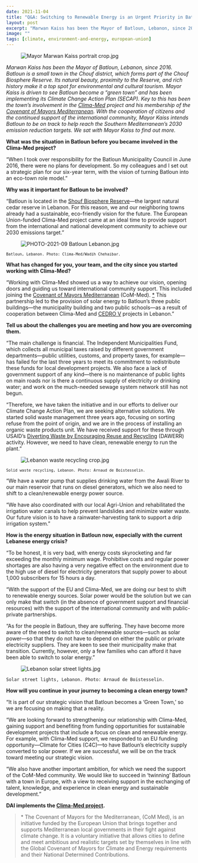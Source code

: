 ```yaml
---
date: 2021-11-04
title: "Q&A: Switching to Renewable Energy is an Urgent Priority in Batloun, Lebanon"
layout: post
excerpt: "Marwan Kaiss has been the Mayor of Batloun, Lebanon, since 2016. Batloun is a small town in the Chouf district, which forms part of the Chouf Biosphere Reserve. Its natural beauty, proximity to the Reserve, and rich history make it a top spot for environmental and cultural tourism."
image: ""
tags: [climate, environment-and-energy, european-union]
---
```

<figure class="kg-card kg-image-card"><img src="https://pubs.ghost.io/uploads/Mayor%20Marwan%20Kaiss%20portrait%20crop.jpg" class="kg-image" alt="Mayor Marwan Kaiss portrait crop.jpg" loading="lazy"></figure><p><em><em>Marwan Kaiss has been the Mayor of Batloun, Lebanon, since 2016. Batloun is a small town in the Chouf district, which forms part of the Chouf Biosphere Reserve. Its natural beauty, proximity to the Reserve, and rich history make it a top spot for environmental and cultural tourism. Mayor Kaiss is driven to see Batloun become a “green town” and has been implementing its Climate Change Action Plan (SECAP). Key to this has been the town’s involvement in the <a href="www.clima-med.eu">Clima-Med</a> project and his membership of the <a href="http://www.com-med.org/">Covenant of Mayors Mediterranean</a>. With the cooperation of citizens and the continued support of the international community, Mayor Kaiss intends Batloun to be on track to help reach the Southern Mediterranean’s 2030 emission reduction targets. We sat with Mayor Kaiss to find out more.</em></em></p><p><strong>What was the situation in Batloun before you became involved in the Clima-Med project?</strong></p><p>“When I took over responsibility for the Batloun Municipality Council in June 2016, there were no plans for development. So my colleagues and I set out a strategic plan for our six-year term, with the vision of turning Batloun into an eco-town role model.”</p><p><strong>Why was it important for Batloun to be involved?</strong></p><p>“Batloun is located in the <a href="http://www.shoufcedar.org/">Shouf Biosphere Reserve</a>—the largest natural cedar reserve in Lebanon. For this reason, we and our neighboring towns already had a sustainable, eco-friendly vision for the future. The European Union-funded Clima-Med project came at an ideal time to provide support from the international and national development community to achieve our 2030 emissions target.”</p><figure class="kg-card kg-image-card"><img src="https://pubs.ghost.io/uploads/PHOTO-2021-09%20Batloun%20Lebanon.jpg" class="kg-image" alt="PHOTO-2021-09 Batloun Lebanon.jpg" loading="lazy"></figure><p><code><code>Batloun, Lebanon. Photo: Clima-Med/Wadih Chehaibar.</code></code></p><p><strong>What has changed for you, your team, and the city since you started working with Clima-Med?</strong></p><p>“Working with Clima-Med showed us a way to achieve our vision, opening doors and guiding us toward international community support. This included joining the <a href="https://www.com-med.org/en/">Covenant of Mayors Mediterranean</a> (CoM-Med). <a href="#footnote-1">*</a> This partnership led to the provision of solar energy to Batloun’s three public buildings—the municipality building and two public schools—as a result of cooperation between Clima-Med and <a href="https://www.cedro-undp.org/">CEDRO V</a> projects in Lebanon.”</p><p><strong>Tell us about the challenges you are meeting and how you are overcoming them.</strong></p><p>“The main challenge is financial. The Independent Municipalities Fund, which collects all municipal taxes raised by different government departments—public utilities, customs, and property taxes, for example—has failed for the last three years to meet its commitment to redistribute these funds for local development projects. We also face a lack of government support of any kind—there is no maintenance of public lights on main roads nor is there a continuous supply of electricity or drinking water; and work on the much-needed sewage system network still has not begun.</p><p>“Therefore, we have taken the initiative and in our efforts to deliver our Climate Change Action Plan, we are seeking alternative solutions. We started solid waste management three years ago, focusing on sorting refuse from the point of origin, and we are in the process of installing an organic waste products unit. We have received support for these through USAID’s <a href="https://berytech.org/programs/dawerr/">Diverting Waste by Encouraging Reuse and Recycling</a> (DAWERR) activity. However, we need to have clean, renewable energy to run the plant.”</p><figure class="kg-card kg-image-card"><img src="https://pubs.ghost.io/uploads/Lebanon%20waste%20recycling%20crop.jpg" class="kg-image" alt="Lebanon waste recycling crop.jpg" loading="lazy"></figure><p><code><code>Solid waste recycling, Lebanon. Photo: Arnaud de Boistesselin.</code></code></p><p>“We have a water pump that supplies drinking water from the Awali River to our main reservoir that runs on diesel generators, which we also need to shift to a clean/renewable energy power source.</p><p>“We have also coordinated with our local Agri-Union and rehabilitated the irrigation water canals to help prevent landslides and minimize water waste. Our future vision is to have a rainwater-harvesting tank to support a drip irrigation system.”</p><p><strong>How is the energy situation in Batloun now, especially with the current Lebanese energy crisis?</strong></p><p>“To be honest, it is very bad, with energy costs skyrocketing and far exceeding the monthly minimum wage. Prohibitive costs and regular power shortages are also having a very negative effect on the environment due to the high use of diesel for electricity generators that supply power to about 1,000 subscribers for 15 hours a day.</p><p>“With the support of the EU and Clima-Med, we are doing our best to shift to renewable energy sources. Solar power would be the solution but we can only make that switch (in the absence of government support and financial resources) with the support of the international community and with public-private partnerships.</p><p>“As for the people in Batloun, they are suffering. They have become more aware of the need to switch to clean/renewable sources—such as solar power—so that they do not have to depend on either the public or private electricity suppliers. They are keen to see their municipality make that transition. Currently, however, only a few families who can afford it have been able to switch to solar energy.”</p><figure class="kg-card kg-image-card"><img src="https://pubs.ghost.io/uploads/Lebanon%20solar%20street%20lights.jpg" class="kg-image" alt="Lebanon solar street lights.jpg" loading="lazy"></figure><p><code>Solar street lights, Lebanon. Photo: Arnaud de Boistesselin.</code></p><p><strong>How will you continue in your journey to becoming a clean energy town?</strong></p><p>“It is part of our strategic vision that Batloun becomes a ‘Green Town,’ so we are focusing on making that a reality.</p><p>“We are looking forward to strengthening our relationship with Clima-Med, gaining support and benefiting from funding opportunities for sustainable development projects that include a focus on clean and renewable energy. For example, with Clima-Med support, we responded to an EU funding opportunity—Climate for Cities (C4C)—to have Batloun’s electricity supply converted to solar power. If we are successful, we will be on the track toward meeting our strategic vision.</p><p>“We also have another important ambition, for which we need the support of the CoM-Med community. We would like to succeed in ‘twinning’ Batloun with a town in Europe, with a view to receiving support in the exchanging of talent, knowledge, and experience in clean energy and sustainable development.”</p><p><strong>DAI implements the <a href="https://www.dai.com/our-work/projects/regional-eu-for-climate-action-in-the-european-neighbourhood-instrument-eni-southern-neighbourhood">Clima-Med project</a>.</strong></p><blockquote class="kg-blockquote-alt">* The Covenant of Mayors for the Mediterranean, (CoM Med), is an initiative funded by the European Union that brings together and supports Mediterranean local governments in their fight against climate change. It is a voluntary initiative that allows cities to define and meet ambitious and realistic targets set by themselves in line with the Global Covenant of Mayors for Climate and Energy requirements and their National Determined Contributions.</blockquote>
  